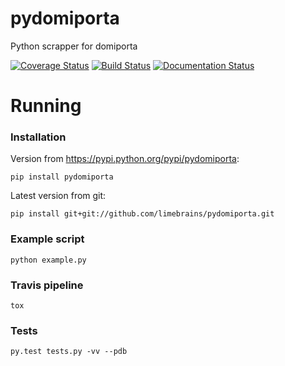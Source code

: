 # pydomiporta
Python scrapper for domiporta

[![Coverage Status](https://coveralls.io/repos/github/limebrains/pydomiporta/badge.svg?branch=master)](https://coveralls.io/github/limebrains/pydomiporta?branch=master)
[![Build Status](https://travis-ci.org/limebrains/pydomiporta.svg?branch=master)](https://travis-ci.org/limebrains/pydomiporta)
[![Documentation Status](https://readthedocs.org/projects/pydomiporta/badge/?version=latest)](http://pydomiporta.readthedocs.io/en/latest/?badge=latest)


# Running

### Installation
Version from https://pypi.python.org/pypi/pydomiporta:
```
pip install pydomiporta
```
Latest version from git:
```
pip install git+git://github.com/limebrains/pydomiporta.git
```

### Example script
```
python example.py
```

### Travis pipeline
```
tox
```

### Tests
```
py.test tests.py -vv --pdb

```
